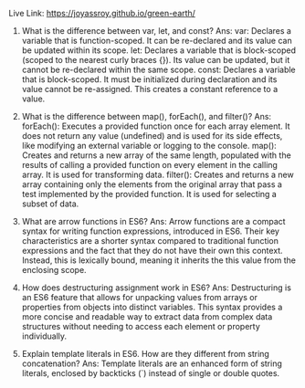 
Live Link: https://joyassroy.github.io/green-earth/


1) What is the difference between var, let, and const?
        Ans: 
        var: Declares a variable that is function-scoped. It can be re-declared and its value can be updated within its scope. 
        let: Declares a variable that is block-scoped (scoped to the nearest curly braces {}). Its value can be updated, but it cannot be re-declared within the same scope.
        const: Declares a variable that is block-scoped. It must be initialized during declaration and its value cannot be re-assigned. This creates a constant reference to a value.

2) What is the difference between map(), forEach(), and filter()? 
        Ans:
        forEach(): Executes a provided function once for each array element. It does not return any value (undefined) and is used for its side effects, like modifying an external variable or logging to the console.
        map(): Creates and returns a new array of the same length, populated with the results of calling a provided function on every element in the calling array. It is used for transforming data.
        filter(): Creates and returns a new array containing only the elements from the original array that pass a test implemented by the provided function. It is used for selecting a subset of data.

3) What are arrow functions in ES6?
        Ans: Arrow functions are a compact syntax for writing function expressions, introduced in ES6. Their key characteristics are a shorter syntax compared to traditional function expressions and the fact that they do not have their own this context. Instead, this is lexically bound, meaning it inherits the this value from the enclosing scope.

4) How does destructuring assignment work in ES6?
        Ans: Destructuring is an ES6 feature that allows for unpacking values from arrays or properties from objects into distinct variables. This syntax provides a more concise and readable way to extract data from complex data structures without needing to access each element or property individually.

5) Explain template literals in ES6. How are they different from string concatenation?
        Ans: Template literals are an enhanced form of string literals, enclosed by backticks (`) instead of single or double quotes. 
